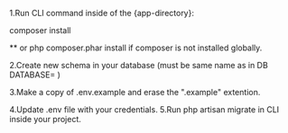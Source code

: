1.Run CLI command inside of the {app-directory}:

composer install

** or php composer.phar install if composer is not installed globally.

2.Create new schema in your database (must be same name as in DB DATABASE= )

3.Make a copy of .env.example and erase the ".example" extention.

4.Update .env file with your credentials.
5.Run php artisan migrate in CLI inside your project.
